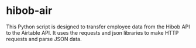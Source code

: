 # hibob-air

This Python script is designed to transfer employee data from the Hibob API to the Airtable API. It uses the requests and json libraries to make HTTP requests and parse JSON data.
